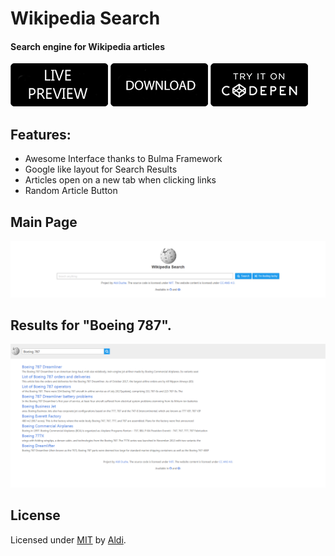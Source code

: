 # Wikipedia Search
#### Search engine for Wikipedia articles

[![](live_preview.png)](https://aldiduzha.com/projects/wikipedia_search) [![](download.png)](https://github.com/aldi/wikipedia_search/archive/master.zip) [![](try_codepen.png)](https://codepen.io/aldiduzha/pen/xPymEV)

## Features:

- Awesome Interface thanks to Bulma Framework  
- Google like layout for Search Results  
- Articles open on a new tab when clicking links  
- Random Article Button  

## Main Page

![](wikipedia_search.png)

## Results for "Boeing 787".

![](results.png)

## License

Licensed under [MIT](LICENSE) by [Aldi](https://aldiduzha.com).
